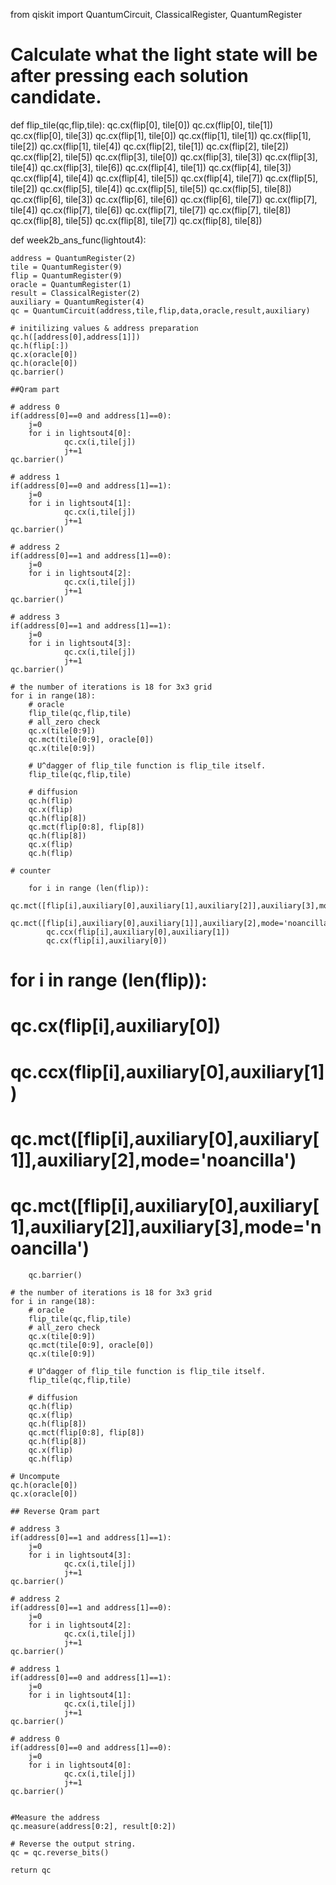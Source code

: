 from qiskit import QuantumCircuit, ClassicalRegister, QuantumRegister

# Calculate what the light state will be after pressing each solution candidate. 
def flip_tile(qc,flip,tile):
    qc.cx(flip[0], tile[0])
    qc.cx(flip[0], tile[1])
    qc.cx(flip[0], tile[3])
    qc.cx(flip[1], tile[0])
    qc.cx(flip[1], tile[1])
    qc.cx(flip[1], tile[2])
    qc.cx(flip[1], tile[4])
    qc.cx(flip[2], tile[1])
    qc.cx(flip[2], tile[2])
    qc.cx(flip[2], tile[5])
    qc.cx(flip[3], tile[0])
    qc.cx(flip[3], tile[3])
    qc.cx(flip[3], tile[4])
    qc.cx(flip[3], tile[6])
    qc.cx(flip[4], tile[1])
    qc.cx(flip[4], tile[3])
    qc.cx(flip[4], tile[4])
    qc.cx(flip[4], tile[5])
    qc.cx(flip[4], tile[7])
    qc.cx(flip[5], tile[2])
    qc.cx(flip[5], tile[4])
    qc.cx(flip[5], tile[5])
    qc.cx(flip[5], tile[8])
    qc.cx(flip[6], tile[3])
    qc.cx(flip[6], tile[6])
    qc.cx(flip[6], tile[7])
    qc.cx(flip[7], tile[4])
    qc.cx(flip[7], tile[6])
    qc.cx(flip[7], tile[7])
    qc.cx(flip[7], tile[8])
    qc.cx(flip[8], tile[5])
    qc.cx(flip[8], tile[7])
    qc.cx(flip[8], tile[8])

def week2b_ans_func(lightout4):
    
    address = QuantumRegister(2)
    tile = QuantumRegister(9)
    flip = QuantumRegister(9)
    oracle = QuantumRegister(1)
    result = ClassicalRegister(2)
    auxiliary = QuantumRegister(4)
    qc = QuantumCircuit(address,tile,flip,data,oracle,result,auxiliary)
    
    # initilizing values & address preparation
    qc.h([address[0],address[1]])
    qc.h(flip[:])
    qc.x(oracle[0])
    qc.h(oracle[0])
    qc.barrier()

    ##Qram part

    # address 0 
    if(address[0]==0 and address[1]==0):
        j=0
        for i in lightsout4[0]:
                qc.cx(i,tile[j])
                j+=1
    qc.barrier()

    # address 1 
    if(address[0]==0 and address[1]==1):
        j=0
        for i in lightsout4[1]:
                qc.cx(i,tile[j])
                j+=1
    qc.barrier()

    # address 2 
    if(address[0]==1 and address[1]==0):
        j=0
        for i in lightsout4[2]:
                qc.cx(i,tile[j])
                j+=1
    qc.barrier()
    
    # address 3 
    if(address[0]==1 and address[1]==1):
        j=0
        for i in lightsout4[3]:
                qc.cx(i,tile[j])
                j+=1
    qc.barrier()
    
    # the number of iterations is 18 for 3x3 grid
    for i in range(18):
        # oracle
        flip_tile(qc,flip,tile)
        # all_zero check
        qc.x(tile[0:9])
        qc.mct(tile[0:9], oracle[0])
        qc.x(tile[0:9])
        
        # U^dagger of flip_tile function is flip_tile itself.
        flip_tile(qc,flip,tile)

        # diffusion
        qc.h(flip)
        qc.x(flip)
        qc.h(flip[8])
        qc.mct(flip[0:8], flip[8])
        qc.h(flip[8])
        qc.x(flip)
        qc.h(flip)
        
    # counter
        
        for i in range (len(flip)):
            qc.mct([flip[i],auxiliary[0],auxiliary[1],auxiliary[2]],auxiliary[3],mode='noancilla')
            qc.mct([flip[i],auxiliary[0],auxiliary[1]],auxiliary[2],mode='noancilla')
            qc.ccx(flip[i],auxiliary[0],auxiliary[1])
            qc.cx(flip[i],auxiliary[0])
            
#         for i in range (len(flip)):
#             qc.cx(flip[i],auxiliary[0])
#             qc.ccx(flip[i],auxiliary[0],auxiliary[1])
#             qc.mct([flip[i],auxiliary[0],auxiliary[1]],auxiliary[2],mode='noancilla')
#             qc.mct([flip[i],auxiliary[0],auxiliary[1],auxiliary[2]],auxiliary[3],mode='noancilla')
        qc.barrier()
    
    # the number of iterations is 18 for 3x3 grid
    for i in range(18):
        # oracle
        flip_tile(qc,flip,tile)
        # all_zero check
        qc.x(tile[0:9])
        qc.mct(tile[0:9], oracle[0])
        qc.x(tile[0:9])
        
        # U^dagger of flip_tile function is flip_tile itself.
        flip_tile(qc,flip,tile)

        # diffusion
        qc.h(flip)
        qc.x(flip)
        qc.h(flip[8])
        qc.mct(flip[0:8], flip[8])
        qc.h(flip[8])
        qc.x(flip)
        qc.h(flip)
    
    # Uncompute
    qc.h(oracle[0])
    qc.x(oracle[0])

    ## Reverse Qram part

    # address 3 
    if(address[0]==1 and address[1]==1):
        j=0
        for i in lightsout4[3]:
                qc.cx(i,tile[j])
                j+=1
    qc.barrier()

    # address 2 
    if(address[0]==1 and address[1]==0):
        j=0
        for i in lightsout4[2]:
                qc.cx(i,tile[j])
                j+=1
    qc.barrier()

    # address 1 
    if(address[0]==0 and address[1]==1):
        j=0
        for i in lightsout4[1]:
                qc.cx(i,tile[j])
                j+=1
    qc.barrier()

    # address 0 
    if(address[0]==0 and address[1]==0):
        j=0
        for i in lightsout4[0]:
                qc.cx(i,tile[j])
                j+=1
    qc.barrier()


    #Measure the address
    qc.measure(address[0:2], result[0:2])

    # Reverse the output string.
    qc = qc.reverse_bits()

    return qc
